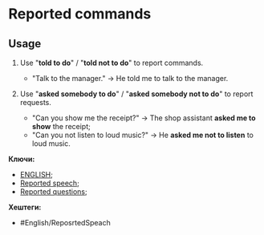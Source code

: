 
# Reported commands

## Usage

1) Use "**told to do**" / "**told not to do**" to report commands.
	- "Talk to the manager." → He told me to talk to the manager.

2) Use "**asked somebody to do**" / "**asked somebody not to do**" to report requests.
	- "Can you show me the receipt?" → The shop assistant **asked me to show** the receipt;
	- "Can you not listen to loud music?" → He **asked me not to listen** to loud music.

**Ключи:**
- [ENGLISH](ENGLISH);
- [Reported speech](Reported-speech);
- [Reported questions](Reported-questions);

**Хештеги:**
- #English/ReposrtedSpeach